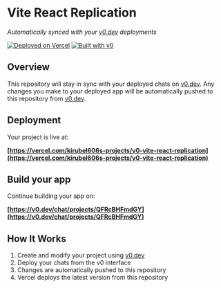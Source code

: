 # Vite React Replication

*Automatically synced with your [v0.dev](https://v0.dev) deployments*

[![Deployed on Vercel](https://img.shields.io/badge/Deployed%20on-Vercel-black?style=for-the-badge&logo=vercel)](https://vercel.com/kirubel606s-projects/v0-vite-react-replication)
[![Built with v0](https://img.shields.io/badge/Built%20with-v0.dev-black?style=for-the-badge)](https://v0.dev/chat/projects/QFRcBHFmdGY)

## Overview

This repository will stay in sync with your deployed chats on [v0.dev](https://v0.dev).
Any changes you make to your deployed app will be automatically pushed to this repository from [v0.dev](https://v0.dev).

## Deployment

Your project is live at:

**[https://vercel.com/kirubel606s-projects/v0-vite-react-replication](https://vercel.com/kirubel606s-projects/v0-vite-react-replication)**

## Build your app

Continue building your app on:

**[https://v0.dev/chat/projects/QFRcBHFmdGY](https://v0.dev/chat/projects/QFRcBHFmdGY)**

## How It Works

1. Create and modify your project using [v0.dev](https://v0.dev)
2. Deploy your chats from the v0 interface
3. Changes are automatically pushed to this repository
4. Vercel deploys the latest version from this repository